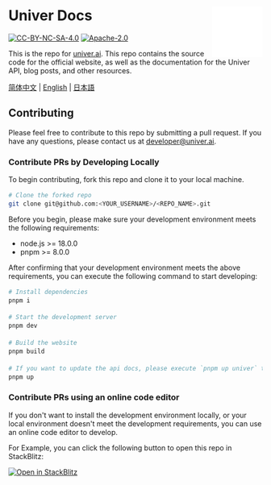 # Univer Docs <picture><source media="(prefers-color-scheme: dark)" srcset="./src/assets/logo-light.svg"><source media="(prefers-color-scheme: light)" srcset="./src/assets/logo-dark.svg"><img align="right" valign="center" height="100" src="./src/assets/logo-light.svg" alt="Univer Logo" /></picture>

[![CC-BY-NC-SA-4.0](https://img.shields.io/badge/license-CC--BY--NC--SA--4.0-blue)](https://creativecommons.org/licenses/by-nc-sa/4.0/deed.en)
[![Apache-2.0](https://img.shields.io/badge/license-Apache--2.0-blue)](https://www.apache.org/licenses/LICENSE-2.0)

This is the repo for [univer.ai](https://univer.ai). This repo contains the source code for the official website, as well as the documentation for the Univer API, blog posts, and other resources.

[简体中文](https://univer.ai) | [English](https://univer.ai/en-us) | [日本語](https://univer.ai/ja-jp)

## Contributing

Please feel free to contribute to this repo by submitting a pull request. If you have any questions, please contact us at [developer@univer.ai](mailto:developer@univer.ai).

### Contribute PRs by Developing Locally

To begin contributing, fork this repo and clone it to your local machine.

```bash
# Clone the forked repo
git clone git@github.com:<YOUR_USERNAME>/<REPO_NAME>.git
```

Before you begin, please make sure your development environment meets the following requirements:

- node.js >= 18.0.0
- pnpm >= 8.0.0

After confirming that your development environment meets the above requirements, you can execute the following command to start developing:

```bash
# Install dependencies
pnpm i

# Start the development server
pnpm dev

# Build the website
pnpm build

# If you want to update the api docs, please execute `pnpm up univer` to update the univer version.
pnpm up
```

### Contribute PRs using an online code editor

If you don't want to install the development environment locally, or your local environment doesn't meet the development requirements, you can use an online code editor to develop.

For Example, you can click the following button to open this repo in StackBlitz:

[![Open in StackBlitz](https://img.shields.io/badge/StackBlitz-Open%20in%20StackBlitz-blue?logo=stackblitz)](https://stackblitz.com/github/dream-num/docs)
